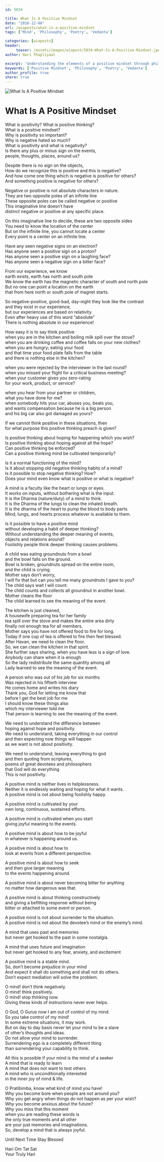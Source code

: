 ```yaml
--- 
id: 5034

title: What Is A Positive Mindset
date: "2016-12-08"
url: /wiaposts/what-is-a-positive-mindset
tags: ['Mind', 'Philosophy', 'Poetry', 'Vedanta']    

categories: [wiaposts] 
header:
     teaser: /assets/images/wiapost/5034-What-Is-A-Positive-Mindset.jpg
author: Hari Thapliyaal 

excerpt: 'Understanding the elements of a positive mindset through philosophical and poetic lenses.' 
keywords: ['Positive Mindset', 'Philosophy', 'Poetry', 'Vedanta']
author_profile: true 
share: true 
---
```


![What Is A Positive Mindset](/assets/images/wiapost/5034-What-Is-A-Positive-Mindset.jpg)     
   
# What Is A Positive Mindset
    
What is positivity? What is positive thinking?     
What is a positive mindset?     
Why is positivity so important?     
Why is negative hated so much?     
What is positivity and what is negativity?     
Is there any plus or minus sign on the events,     
people, thoughts, places, around us?    
    
Despite there is no sign on the objects,     
How do we recognize this is positive and this is negative?     
And how come one thing which is negative is positive for others?     
And something positive is negative for others?    
    
Negative or positive is not absolute characters in nature.     
They are two opposite poles of an infinite line     
These opposite poles can be called negative or positive     
This imaginative line doesn’t have     
distinct negative or positive at any specific place.    
    
On this imaginative line to decide, these are two opposite sides     
You need to know the location of the center     
But on the infinite line, you cannot locate a center     
Every point is a center on an infinite line.    
    
Have any seen negative signs on an electron?     
Has anyone seen a positive sign on a proton?     
Has anyone seen a positive sign on a laughing face?     
Has anyone seen a negative sign on a bitter face?    
    
From our experience, we know     
earth exists, earth has north and south pole     
We know the earth has the magnetic character of south and north pole     
But no one can point a location on the earth     
that from here north or south pole of magnet starts.    
    
So negative-positive, good-bad, day-night they look like the contrast     
and they exist in our experience,     
but our experiences are based on relativity.     
Even after heavy use of this word “absolute”     
There is nothing absolute in our experience!    
    
How easy it is to say think positive     
when you are in the kitchen and boiling milk spill over the stove?     
when you are drinking coffee and coffee falls on your new clothes?     
when you are hungry; eating your food     
and that time your food plate falls from the table     
and there is nothing else in the kitchen?    
    
when you were rejected by the interviewer in the last round?     
when you missed your flight for a critical business meeting?     
when your customer gives you zero-rating     
for your work, product, or service?    
    
when you hear from your partner or children,     
what you have done for me?     
when somebody hits your car, abuses you, beats you,     
and wants compensation because he is a big person     
and his big car also got damaged as yours?    
    
If we cannot think positive in these situations, then     
for what purpose this positive thinking preach is given?    
    
Is positive thinking about hoping for happening which you wish?     
Is positive thinking about hoping against all the hope?     
Can positive thinking be enforced?     
Can a positive thinking mind be cultivated temporarily?    
    
Is it a normal functioning of the mind?     
Is it about stopping old negative thinking habits of a mind?     
Is it possible to stop negative thinking? How?     
Does your mind even know what is positive or what is negative?    
    
A mind is a faculty like the heart or lungs or eyes.     
It works on inputs, without bothering what is the input.     
It is the Dharma (nature/duty) of a mind to think.     
It is the Dharma of the lungs to clean the inhaled breath.     
It is the dharma of the heart to pump the blood to body parts.     
Mind, lungs, and hearts process whatever is available to them.    
    
Is it possible to have a positive mind     
without developing a habit of deeper thinking?     
Without understanding the deeper meaning of events,     
objects and relations around?     
Foolishly people think deeper thinking causes problems.    
    
A child was eating groundnuts from a bowl     
and the bowl falls on the ground.     
Bowl is broken, groundnuts spread on the entire room,     
and the child is crying.     
Mother says don’t worry,     
I will fix that but can you tell me many groundnuts I gave to you?     
The child says wait I will count.     
The child counts and collects all groundnut in another bowl.     
Mother cleans the floor     
The child learned to see the meaning of the event.    
    
The kitchen is just cleaned,     
A housewife preparing tea for her family     
tea spill over the stove and makes the entire area dirty     
finally not enough tea for all members.     
Mother says you have not offered food to fire for long.     
Today if one cup of tea is offered to fire then feel blessed.     
After Havan, we need to clean the floor.     
So, we can clean the kitchen in that spirit.     
She further says sharing, when you have less is a sign of love.     
Anybody can share when it is enough     
So the lady redistribute the same quantity among all     
Lady learned to see the meaning of the event.    
    
A person who was out of his job for six months     
Was rejected in his fiftieth interview     
He comes home and writes his diary     
Thank you, God for letting me know that     
before I get the best job for me     
I should know these things also     
which my interviewer told me     
That person is learning to see the meaning of the event.    
    
We need to understand the difference between     
hoping against hope and positivity.     
We need to understand, taking everything in our control     
and then expecting now things will happen     
as we want is not about positivity.    
    
We need to understand, leaving everything to god     
and then quoting from scriptures,     
poems of great devotees and philosophers     
that God will do everything     
This is not positivity.    
    
A positive mind is neither lives in helplessness.     
Neither it is endlessly waiting and hoping for what it wants.     
A positive mind is not about being foolishly happy.    
    
A positive mind is cultivated by your     
own long, continuous, sustained efforts.    
    
A positive mind is cultivated when you start     
giving joyful meaning to the events.    
    
A positive mind is about how to be joyful     
in whatever is happening around us.    
    
A positive mind is about how to     
look at events from a different perspective.    
    
A positive mind is about how to seek     
and then give larger meaning     
to the events happening around.    
    
A positive mind is about never becoming bitter for anything     
no matter how dangerous was that.    
    
A positive mind is about thinking constructively     
and giving a befitting response without being     
bitter or attached to some event or person.    
    
A positive mind is not about surrender to the situation.     
A positive mind is not about the devotee’s mind or the enemy’s mind.    
    
A mind that uses past and memories     
but never get hooked to the past in some nostalgia.    
    
A mind that uses future and imagination     
but never get hooked to any fear, anxiety, and excitement    
    
A positive mind is a stable mind.     
So, don’t become prejudice in your mind     
And expect it shall do something and shall not do others.     
Don’t expect mediation will solve the problem.    
    
O mind! don’t think negatively.     
O mind! think positively.     
O mind! stop thinking now.     
Giving these kinds of instructions never ever helps.    
    
O God, O Gurus now I am out of control of my mind.     
So you take control of my mind!     
In some extreme situations, it may work.     
But on day to day basis never let your mind to be a slave     
of other’s thoughts and ideas.     
Do not allow your mind to surrender.     
Surrendering ego is a completely different thing     
than surrendering your capability to think.    
    
All this is possible if your mind is the mind of a seeker     
A mind that is ready to learn     
A mind that does not want to test others     
A mind who is unconditionally interested     
in the inner joy of mind &amp; life.    
    
O Pratibimba, know what kind of mind you have!     
Why you become bore when people are not around you?     
Why you get angry when things do not happen as per your wish?     
Why you become anxious about the future?     
Why you miss that this moment     
when you are reading these words is     
the only true moments and all other     
are your just memories and imaginations.     
So, develop a mind that is always joyful.    
    
Until Next Time Stay Blessed    
    
Hari Om Tat Sat     
Your Truly Hari    
    
